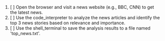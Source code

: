 1. [ ] Open the browser and visit a news website (e.g., BBC, CNN) to get the latest news.
2. [ ] Use the code_interpreter to analyze the news articles and identify the top 3 news stories based on relevance and importance.
3. [ ] Use the shell_terminal to save the analysis results to a file named 'top_news.txt'.